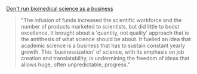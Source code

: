 [Don't run biomedical science as a business](http://www.nature.com/news/don-t-run-biomedical-science-as-a-business-1.22366) 
> "The infusion of funds increased the scientific workforce and the number of products marketed to scientists, 
but did little to boost excellence. It brought about a 'quantity, not quality' approach that is the antithesis 
of what science should be about. It fuelled an idea that academic science is a business that has to sustain 
constant yearly growth. This 'businessization' of science, with its emphasis on job creation and translatability, 
is undermining the freedom of ideas that allows huge, often unpredictable, progress."
